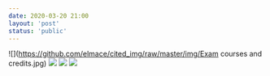 ```yaml
---
date: 2020-03-20 21:00
layout: 'post'
status: 'public'
---
```

![](https://github.com/elmace/cited_img/raw/master/img/Exam courses and credits.jpg)
![](https://vkceyugu.cdn.bspapp.com/VKCEYUGU-imgbed/c93b4ad3-a093-441e-81e8-b4d24e5219f8.jpg)
![](https://github.com/elmace/cited_img/raw/master/img/Syllabus.jpg)
![](https://github.com/elmace/cited_img/raw/master/img/Introduction.jpg)